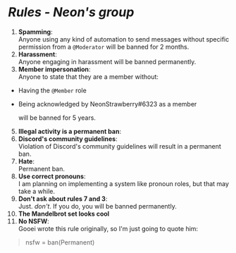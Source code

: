 # ***Rules - Neon's group***

1. **Spamming**: <br/>
	Anyone using any kind of automation to send messages without specific permission from a `@Moderator` will be banned for 2 months.
2. **Harassment**:<br/>
	Anyone engaging in harassment will be banned permanently.
4. **Member impersonation**: <br/>
	Anyone to state that they are a member without:
- Having the `@Member` role
- Being acknowledged by NeonStrawberry#6323 as a member

	will be banned for 5 years.
5. **Illegal activity is a permanent ban**: <br/>
6. **Discord's community guidelines**: <br/>
  Violation of Discord's community guidelines will result in a permanent ban.
8. **Hate**: <br/>
  Permanent ban.
9. **Use correct pronouns**: <br/>
  I am planning on implementing a system like pronoun roles, but that may take a while.
10. **Don't ask about rules 7 and 3**: <br/>
  Just. *don't*. If you do, you will be banned permanently.
11. **The Mandelbrot set looks cool**
12. **No NSFW**: <br/>
  Gooei wrote this rule originally, so I'm just going to quote him:
  > nsfw = ban(Permanent)
